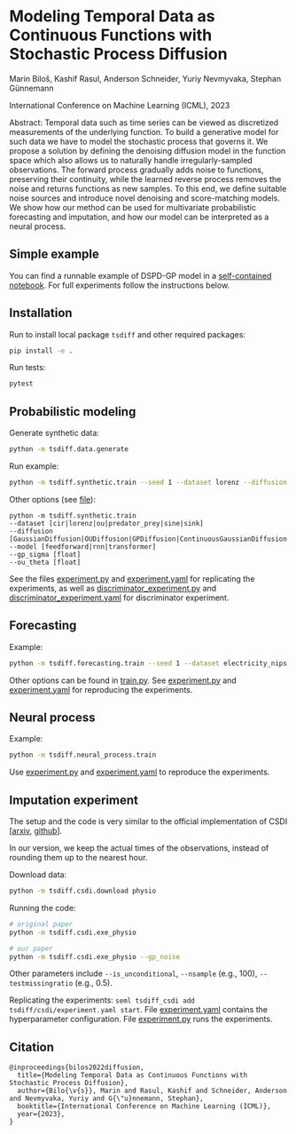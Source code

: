 # Modeling Temporal Data as Continuous Functions with Stochastic Process Diffusion

Marin Biloš, Kashif Rasul, Anderson Schneider, Yuriy Nevmyvaka, Stephan Günnemann

International Conference on Machine Learning (ICML), 2023

Abstract: Temporal data such as time series can be viewed as discretized measurements of the underlying function. To build a generative model for such data we have to model the stochastic process that governs it. We propose a solution by defining the denoising diffusion model in the function space which also allows us to naturally handle irregularly-sampled observations. The forward process gradually adds noise to functions, preserving their continuity, while the learned reverse process removes the noise and returns functions as new samples. To this end, we define suitable noise sources and introduce novel denoising and score-matching models. We show how our method can be used for multivariate probabilistic forecasting and imputation, and how our model can be interpreted as a neural process.

## Simple example

You can find a runnable example of DSPD-GP model in a [self-contained notebook](example.ipynb). For full experiments follow the instructions below.

## Installation

Run to install local package `tsdiff` and other required packages:
```sh
pip install -e .
```

Run tests:
```sh
pytest
```

## Probabilistic modeling

Generate synthetic data:
```sh
python -m tsdiff.data.generate
```

Run example:
```sh
python -m tsdiff.synthetic.train --seed 1 --dataset lorenz --diffusion GaussianDiffusion --model rnn
```
Other options (see [file](tsdiff/synthetic/train.py)):
```
python -m tsdiff.synthetic.train
--dataset [cir|lorenz|ou|predator_prey|sine|sink]
--diffusion [GaussianDiffusion|OUDiffusion|GPDiffusion|ContinuousGaussianDiffusion|ContinuousOUDiffusion|ContinuousGPDiffusion]
--model [feedforward|rnn|transformer]
--gp_sigma [float]
--ou_theta [float]
```

See the files [experiment.py](tsdiff/synthetic/experiment.py) and [experiment.yaml](tsdiff/synthetic/experiment.yaml) for replicating the experiments, as well as [discriminator_experiment.py](tsdiff/synthetic/discriminator_experiment.py) and [discriminator_experiment.yaml](tsdiff/synthetic/discriminator_experiment.yaml) for discriminator experiment.

## Forecasting

Example:
```sh
python -m tsdiff.forecasting.train --seed 1 --dataset electricity_nips --network timegrad_rnn --noise ou --epochs 100
```
Other options can be found in [train.py](tsdiff/forecasting/train.py). See [experiment.py](tsdiff/forecasting/experiment.py) and [experiment.yaml](tsdiff/forecasting/experiment.yaml) for reproducing the experiments.

## Neural process

Example:
```sh
python -m tsdiff.neural_process.train
```
Use [experiment.py](tsdiff/neural_process/experiment.py) and [experiment.yaml](tsdiff/neural_process/experiment.yaml) to reproduce the experiments.


## Imputation experiment

The setup and the code is very similar to the official implementation of CSDI [[arxiv](https://arxiv.org/abs/2107.03502), [github](https://github.com/ermongroup/CSDI)].

In our version, we keep the actual times of the observations, instead of rounding them up to the nearest hour.

Download data:
```sh
python -m tsdiff.csdi.download physio
```

Running the code:
```sh
# original paper
python -m tsdiff.csdi.exe_physio

# our paper
python -m tsdiff.csdi.exe_physio --gp_noise
```
Other parameters include `--is_unconditional`, `--nsample` (e.g., 100), `--testmissingratio` (e.g., 0.5).

Replicating the experiments: `seml tsdiff_csdi add tsdiff/csdi/experiment.yaml start`. File [experiment.yaml](tsdiff/csdi/experiment.yaml) contains the hyperparameter configuration. File [experiment.py](tsdiff/csdi/experiment.py) runs the experiments.


## Citation

```
@inproceedings{bilos2022diffusion,
  title={Modeling Temporal Data as Continuous Functions with Stochastic Process Diffusion},
  author={Bilo{\v{s}}, Marin and Rasul, Kashif and Schneider, Anderson and Nevmyvaka, Yuriy and G{\"u}nnemann, Stephan},
  booktitle={International Conference on Machine Learning (ICML)},
  year={2023},
}
```
